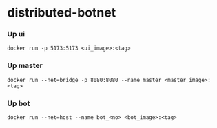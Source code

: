 # distributed-botnet

### Up ui
```
docker run -p 5173:5173 <ui_image>:<tag>
```

### Up master
```
docker run --net=bridge -p 8080:8080 --name master <master_image>:<tag>
```

### Up bot
```
docker run --net=host --name bot_<no> <bot_image>:<tag>
```
